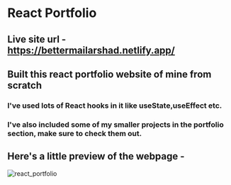 # React Portfolio
## Live site url - https://bettermailarshad.netlify.app/
## Built this react portfolio website of mine from scratch
### I've used lots of React hooks in it like useState,useEffect etc.
### I've also included some of my smaller projects in the portfolio section, make sure to check them out.
## Here's a little preview of the webpage -

![react_portfolio](https://user-images.githubusercontent.com/86738490/154106404-ec842a28-4a96-4df1-a296-7d79f8126159.png)
